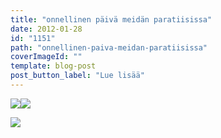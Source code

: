 ```yaml
---
title: "onnellinen päivä meidän paratiisissa"
date: 2012-01-28
id: "1151"
path: "onnellinen-paiva-meidan-paratiisissa"
coverImageId: ""
template: blog-post
post_button_label: "Lue lisää"
---
```


[![](/images/IMG_3710.jpg)](http://4.bp.blogspot.com/-UYBhmrvbE5E/TyR3JmhldRI/AAAAAAAAAP4/Ujezq502ZOk/s1600/IMG_3710.jpg)[![](/images/IMG_3721.jpg)](http://3.bp.blogspot.com/-Embix8XOKJQ/TyR3Rb3qTBI/AAAAAAAAAQI/b4yyjQL6xZA/s1600/IMG_3721.jpg)

[![](/images/IMG_3713.jpg)](http://4.bp.blogspot.com/-wyI4b8yLUyo/TyR2tTGIbLI/AAAAAAAAAPw/nCZLU0aUjpc/s1600/IMG_3713.jpg)
